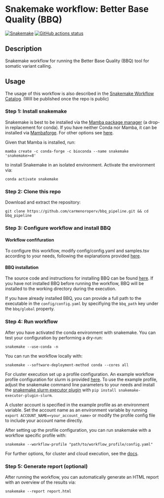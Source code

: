 # Snakemake workflow: Better Base Quality (BBQ)

[![Snakemake](https://img.shields.io/badge/snakemake-≥6.3.0-brightgreen.svg)](https://snakemake.github.io)
[![GitHub actions status](https://github.com/carmenoroperv/bbq_pipeline/workflows/Tests/badge.svg?branch=master)](https://github.com/carmenoroperv/bbq_pipeline/actions?query=branch%master+workflow%3ATests)


## Description

Snakemake workflow for running the Better Base Quality (BBQ) tool for somatic variant calling. 


## Usage

The usage of this workflow is also described in the [Snakemake Workflow Catalog](https://snakemake.github.io/snakemake-workflow-catalog/?usage=carmenoroperv/bbq_pipeline). (Will be published once the repo is public)

### Step 1: Install snakemake

Snakemake is best to be installed via the [Mamba package manager](https://github.com/mamba-org/mamba) (a drop-in replacement for conda). If you have neither Conda nor Mamba, it can be installed via [Mambaforge](https://github.com/conda-forge/miniforge#mambaforge). For other options see [here](https://github.com/mamba-org/mamba).

Given that Mamba is installed, run:

```
mamba create -c conda-forge -c bioconda --name snakemake 'snakemake>=8'
```

to install Snakemake in an isolated environment. Activate the environment via: 

```
conda activate snakemake
```

### Step 2: Clone this repo

Download and extract the repository: 

```
git clone https://github.com/carmenoroperv/bbq_pipeline.git && cd bbq_pipeline
```

### Step 3: Configure workflow and install BBQ

#### Workflow confifuration
To configure this workflow, modify config/config.yaml and samples.tsv according to your needs, following the explanations provided [here](https://github.com/carmenoroperv/bbq_pipeline/tree/master/config).

#### BBQ installation
The source code and instructions for installing BBQ can be found [here](https://github.com/besenbacher/BetterBaseQuals/tree/main).
If you have not installed BBQ before running the workflow, BBQ will be installed to the working directory during the execution. 

If you have already installed BBQ, you can provide a full path to the executable in the `config/config.yaml` by specifiying the `bbq_path` key under the `bbq/global` property. 

### Step 4: Run workflow 

After you have activated the conda environment with snakemake. You can test your configuration by performing a dry-run:

```
snakemake --use-conda -n
```

You can run the workflow locally with: 

```
snakemake --software-deployment-method conda --cores all
```

For cluster execution set up a profile configuration. An example workflow profile configuration for slurm is provided [here](https://github.com/carmenoroperv/bbq_pipeline/tree/master/workflow/profiles/default/config.yaml). To use the example profile, adjust the snakemake command line parameters to your needs and install the [snakemake slurm executor plugin](https://snakemake.github.io/snakemake-plugin-catalog/plugins/executor/slurm.html) with `pip install snakemake-executor-plugin-slurm`. 

A cluster account is specified in the example profile as an environment variable. Set the account name as an environment variable by running `export ACCOUNT_NAME=<your_account_name>` or modify the profile config file to include your account name directly.

After setting up the profile configuration, you can run snakemake with a workflow specific profile with: 

```
snakemake --workflow-profile "path/to/workflow_profile/config.yaml"
```

For further options, for cluster and cloud execution, see the [docs](https://snakemake.readthedocs.io/).

### Step 5: Generate report (optional)

After running the workflow, you can automatically generate an HTML report with an overview of the results via: 

```
snakemake --report report.html
```
